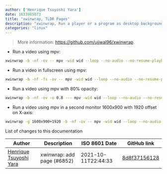 ```yaml
---
author: ['Henrique Tsuyoshi Yara']
date: 1633985073
title: "xwinwrap, TLDR Pages"
description: "xwinwrap, Run a player or a program as desktop background."
categories: "linux"
---
```

> More information: <https://github.com/ujjwal96/xwinwrap>.

- Run a video using mpv:

```bash
xwinwrap -b -nf -ov -- mpv -wid wid --loop --no-audio --no-resume-playback --panscan=1.0 path/to/video.mp4
```

- Run a video in fullscreen using mpv:

```bash
xwinwrap -b -nf -fs -ov -- mpv -wid wid --loop --no-audio --no-resume-playback --panscan=1.0 path/to/video.mp4
```

- Run a video using mpv with 80% opacity:

```bash
xwinwrap -b -nf -ov -o 0.8 --- mpv -wid wid --loop --no-audio --no-resume-playback --panscan=1.0 path/to/video.mp4
```

- Run a video using mpv in a second monitor 1600x900 with 1920 offset on X-axis:

```bash
xwinwrap -g 1600x900+1920 -b -nf -ov -- mpv -wid wid --loop --no-audio --no-resume-playback --panscan=1.0 path/to/video.mkv
```
List of changes to this documentation


Author | Description | ISO 8601 Date | GitHub link
------|-----|-----|-----
[Henrique Tsuyoshi Yara](mailto:henri.tsuyoshi@hotmail.com) | xwinwrap: add page (#6852) | 2021-10-11T22:44:33 | [8d8f37156128](https://github.com/tldr-pages/tldr/commit/8d8f37156128b115a41d585259fee1be1d70a9bb)

